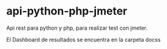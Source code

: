 # api-python-php-jmeter
Api rest para python y php, para realizar test con jmeter.

El Dashboard de resultados se encuentra en la carpeta docss